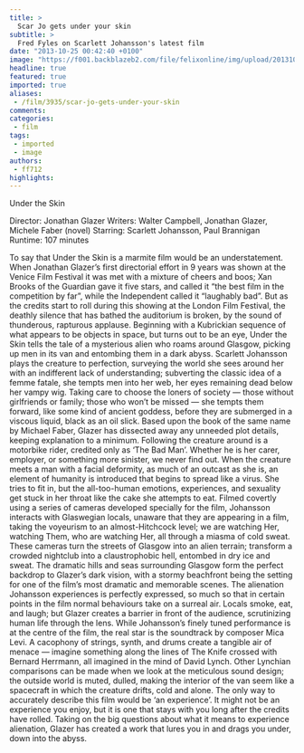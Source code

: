 ```yaml
---
title: >
  Scar Jo gets under your skin
subtitle: >
  Fred Fyles on Scarlett Johansson's latest film
date: "2013-10-25 00:42:40 +0100"
image: "https://f001.backblazeb2.com/file/felixonline/img/upload/201310250142-felix-under-the-skin-scarlett-johansson-movie-2013-jonathan-glazer.jpg"
headline: true
featured: true
imported: true
aliases:
 - /film/3935/scar-jo-gets-under-your-skin
comments:
categories:
 - film
tags:
 - imported
 - image
authors:
 - ff712
highlights:
---
```


Under the Skin

Director: Jonathan Glazer
 Writers: Walter Campbell, Jonathan Glazer, Michele Faber (novel)
 Starring: Scarlett Johansson, Paul Brannigan
 Runtime: 107 minutes

To say that Under the Skin is a marmite film would be an understatement. When Jonathan Glazer’s first directorial effort in 9 years was shown at the Venice Film Festival it was met with a mixture of cheers and boos; Xan Brooks of the Guardian gave it five stars, and called it “the best film in the competition by far”, while the Independent called it “laughably bad”. But as the credits start to roll during this showing at the London Film Festival, the deathly silence that has bathed the auditorium is broken, by the sound of thunderous, rapturous applause.
 Beginning with a Kubrickian sequence of what appears to be objects in space, but turns out to be an eye, Under the Skin tells the tale of a mysterious alien who roams around Glasgow, picking up men in its van and entombing them in a dark abyss. Scarlett Johansson plays the creature to perfection, surveying the world she sees around her with an indifferent lack of understanding; subverting the classic idea of a femme fatale, she tempts men into her web, her eyes remaining dead below her vampy wig. Taking care to choose the loners of society — those without girlfriends or family; those who won’t be missed — she tempts them forward, like some kind of ancient goddess, before they are submerged in a viscous liquid, black as an oil slick.
 Based upon the book of the same name by Michael Faber, Glazer has dissected away any unneeded plot details, keeping explanation to a minimum. Following the creature around is a motorbike rider, credited only as ‘The Bad Man’. Whether he is her carer, employer, or something more sinister, we never find out. When the creature meets a man with a facial deformity, as much of an outcast as she is, an element of humanity is introduced that begins to spread like a virus. She tries to fit in, but the all-too-human emotions, experiences, and sexuality get stuck in her throat like the cake she attempts to eat.
 Filmed covertly using a series of cameras developed specially for the film, Johansson interacts with Glaswegian locals, unaware that they are appearing in a film, taking the voyeurism to an almost-Hitchcock level; we are watching Her, watching Them, who are watching Her, all through a miasma of cold sweat. These cameras turn the streets of Glasgow into an alien terrain; transform a crowded nightclub into a claustrophobic hell, entombed in dry ice and sweat.
 The dramatic hills and seas surrounding Glasgow form the perfect backdrop to Glazer’s dark vision, with a stormy beachfront being the setting for one of the film’s most dramatic and memorable scenes. The alienation Johansson experiences is perfectly expressed, so much so that in certain points in the film normal behaviours take on a surreal air. Locals smoke, eat, and laugh; but Glazer creates a barrier in front of the audience, scrutinizing human life through the lens.
 While Johansson’s finely tuned performance is at the centre of the film, the real star is the soundtrack by composer Mica Levi. A cacophony of strings, synth, and drums create a tangible air of menace — imagine something along the lines of The Knife crossed with Bernard Herrmann, all imagined in the mind of David Lynch. Other Lynchian comparisons can be made when we look at the meticulous sound design; the outside world is muted, dulled, making the interior of the van seem like a spacecraft in which the creature drifts, cold and alone.
 The only way to accurately describe this film would be ‘an experience’. It might not be an experience you enjoy, but it is one that stays with you long after the credits have rolled. Taking on the big questions about what it means to experience alienation, Glazer has created a work that lures you in and drags you under, down into the abyss.
